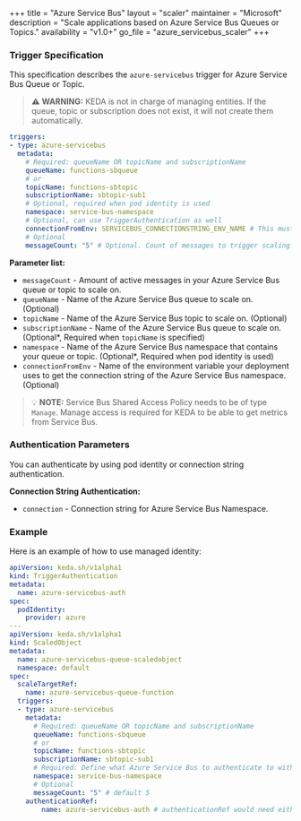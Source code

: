 +++
title = "Azure Service Bus"
layout = "scaler"
maintainer = "Microsoft"
description = "Scale applications based on Azure Service Bus Queues or Topics."
availability = "v1.0+"
go_file = "azure_servicebus_scaler"
+++

### Trigger Specification

This specification describes the `azure-servicebus` trigger for Azure Service Bus Queue or Topic.

> ⚠️ **WARNING:** KEDA is not in charge of managing entities. If the queue, topic or subscription does not exist, it will not create them automatically.

```yaml
triggers:
- type: azure-servicebus
  metadata:
    # Required: queueName OR topicName and subscriptionName
    queueName: functions-sbqueue
    # or
    topicName: functions-sbtopic
    subscriptionName: sbtopic-sub1
    # Optional, required when pod identity is used
    namespace: service-bus-namespace
    # Optional, can use TriggerAuthentication as well
    connectionFromEnv: SERVICEBUS_CONNECTIONSTRING_ENV_NAME # This must be a connection string for a queue itself, and not a namespace level (e.g. RootAccessPolicy) connection string [#215](https://github.com/kedacore/keda/issues/215)
    # Optional
    messageCount: "5" # Optional. Count of messages to trigger scaling on. Default: 5 messages
```

**Parameter list:**

- `messageCount` - Amount of active messages in your Azure Service Bus queue or topic to scale on.
- `queueName` - Name of the Azure Service Bus queue to scale on. (Optional)
- `topicName` - Name of the Azure Service Bus topic to scale on. (Optional)
- `subscriptionName` - Name of the Azure Service Bus queue to scale on. (Optional*, Required when `topicName` is specified)
- `namespace` - Name of the Azure Service Bus namespace that contains your queue or topic. (Optional*, Required when pod identity is used)
- `connectionFromEnv` - Name of the environment variable your deployment uses to get the connection string of the Azure Service Bus namespace. (Optional)

> 💡 **NOTE:** Service Bus Shared Access Policy needs to be of type `Manage`. Manage access is required for KEDA to be able to get metrics from Service Bus.

### Authentication Parameters

You can authenticate by using pod identity or connection string authentication.

**Connection String Authentication:**

- `connection` - Connection string for Azure Service Bus Namespace.

### Example

Here is an example of how to use managed identity:

```yaml
apiVersion: keda.sh/v1alpha1
kind: TriggerAuthentication
metadata:
  name: azure-servicebus-auth
spec:
  podIdentity:
    provider: azure
---
apiVersion: keda.sh/v1alpha1
kind: ScaledObject
metadata:
  name: azure-servicebus-queue-scaledobject
  namespace: default
spec:
  scaleTargetRef:
    name: azure-servicebus-queue-function
  triggers:
  - type: azure-servicebus
    metadata:
      # Required: queueName OR topicName and subscriptionName
      queueName: functions-sbqueue
      # or
      topicName: functions-sbtopic
      subscriptionName: sbtopic-sub1
      # Required: Define what Azure Service Bus to authenticate to with Managed Identity
      namespace: service-bus-namespace
      # Optional
      messageCount: "5" # default 5
    authenticationRef:
        name: azure-servicebus-auth # authenticationRef would need either podIdentity or define a connection parameter
```
